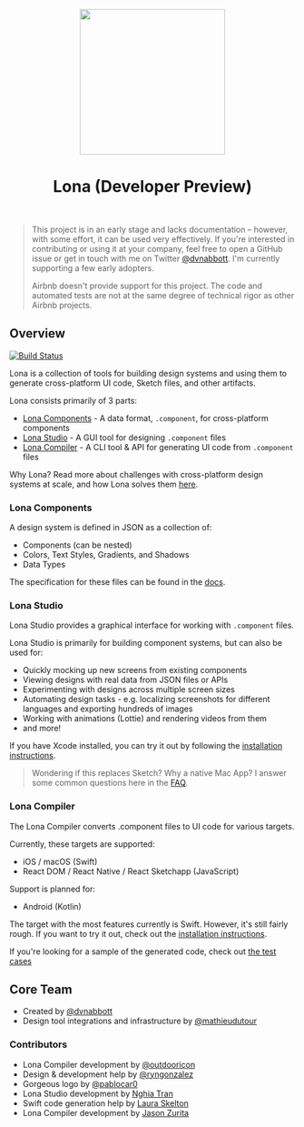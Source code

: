 <p align="center">
  <img src="studio/LonaStudio/Assets.xcassets/AppIcon.appiconset/icon_256x256@2x.png" width="256" height="256" />
</p>

<h1 align="center">Lona (Developer Preview)</h1>

<br />

> This project is in an early stage and lacks documentation – however, with some effort, it can be used very effectively. If you're interested in contributing or using it at your company, feel free to open a GitHub issue or get in touch with me on Twitter [@dvnabbott](https://twitter.com/dvnabbott). I'm currently supporting a few early adopters.
>
> Airbnb doesn't provide support for this project. The code and automated tests are not at the same degree of technical rigor as other Airbnb projects.

## Overview

[![Build Status](https://travis-ci.org/airbnb/Lona.svg?branch=master)](https://travis-ci.org/airbnb/Lona)

Lona is a collection of tools for building design systems and using them to generate cross-platform UI code, Sketch files, and other artifacts.

Lona consists primarily of 3 parts:

- [Lona Components](#lona-components) - A data format, `.component`, for cross-platform components
- [Lona Studio](#lona-studio) - A GUI tool for designing `.component` files
- [Lona Compiler](#lona-compiler) - A CLI tool & API for generating UI code from `.component` files

Why Lona? Read more about challenges with cross-platform design systems at scale, and how Lona solves them [here](./docs/overview/background.md).

### Lona Components

A design system is defined in JSON as a collection of:

- Components (can be nested)
- Colors, Text Styles, Gradients, and Shadows
- Data Types

The specification for these files can be found in the [docs](./docs/file-formats/README.md).

### Lona Studio

Lona Studio provides a graphical interface for working with `.component` files.

Lona Studio is primarily for building component systems, but can also be used for:

- Quickly mocking up new screens from existing components
- Viewing designs with real data from JSON files or APIs
- Experimenting with designs across multiple screen sizes
- Automating design tasks - e.g. localizing screenshots for different languages and exporting hundreds of images
- Working with animations (Lottie) and rendering videos from them
- and more!

If you have Xcode installed, you can try it out by following the [installation instructions](./studio/README.md).

> Wondering if this replaces Sketch? Why a native Mac App? I answer some common questions here in the [FAQ](./docs/overview/faq.md).

### Lona Compiler

The Lona Compiler converts .component files to UI code for various targets.

Currently, these targets are supported:

- iOS / macOS (Swift)
- React DOM / React Native / React Sketchapp (JavaScript)

Support is planned for:

- Android (Kotlin)

The target with the most features currently is Swift. However, it's still fairly rough. If you want to try it out, check out the [installation instructions](./compiler/core/README.md).

If you're looking for a sample of the generated code, check out [the test cases](./examples/generated/test)

## Core Team

- Created by [@dvnabbott](https://twitter.com/dvnabbott)
- Design tool integrations and infrastructure by [@mathieudutour](https://twitter.com/mathieudutour)

### Contributors

- Lona Compiler development by [@outdooricon](https://github.com/outdooricon)
- Design & development help by [@ryngonzalez](https://twitter.com/ryngonzalez)
- Gorgeous logo by [@pablocar0](https://twitter.com/pablocar0)
- Lona Studio development by [Nghia Tran](https://github.com/NghiaTranUIT)
- Swift code generation help by [Laura Skelton](https://twitter.com/skelovenko)
- Lona Compiler development by [Jason Zurita](https://twitter.com/jasonalexzurita)

